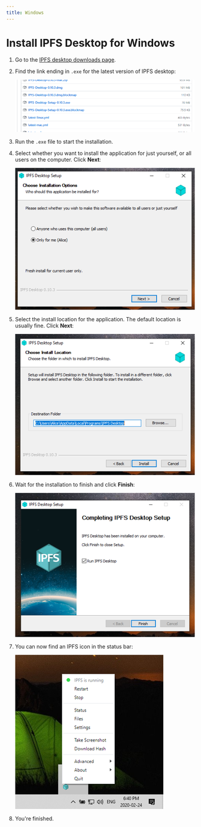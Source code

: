 ```yaml
---
title: Windows
---
```


# Install IPFS Desktop for Windows

1. Go to the [IPFS desktop downloads page](https://github.com/ipfs-shipyard/ipfs-desktop/releases).
2. Find the link ending in `.exe` for the latest version of IPFS desktop:

   ![The IPFS desktop download page.](./images/install-windows-download-exe-page.png)

3. Run the `.exe` file to start the installation.
4. Select whether you want to install the application for just yourself, or all users on the computer. Click **Next**:

   ![The IPFS desktop install options window.](./images/install-windows-install-options.png)

5. Select the install location for the application. The default location is usually fine. Click **Next**:

   ![The IPFS desktop installation location window.](./images/install-windows-install-location.png)

6. Wait for the installation to finish and click **Finish**:

   ![The IPFS desktop installation finished window.](./images/install-windows-install-finish.png)

7. You can now find an IPFS icon in the status bar:

   ![The IPFS desktop status bar menu in the Windows status bar.](./images/install-windows-ipfs-desktop-status-bar.png)

8. You're finished.

